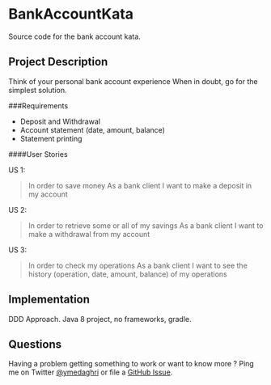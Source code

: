 # BankAccountKata
Source code for the bank account kata.

## Project Description

Think of your personal bank account experience When in doubt, go for the simplest solution.

###Requirements

* Deposit and Withdrawal
* Account statement (date, amount, balance)
* Statement printing
  

####User Stories

US 1:

> In order to save money
> As a bank client
> I want to make a deposit in my account

US 2:

> In order to retrieve some or all of my savings
> As a bank client
> I want to make a withdrawal from my account

US 3:

> In order to check my operations
> As a bank client
> I want to see the history (operation, date, amount, balance)  of my operations

## Implementation

DDD Approach.
Java 8 project, no frameworks, gradle.


## Questions

Having a problem getting something to work or want to know more ? Ping me on Twitter [@ymedaghri](https://twitter.com/ymedaghri) or file a [GitHub Issue](https://github.com/ymedaghri/python-trailers/issues/new).
 

